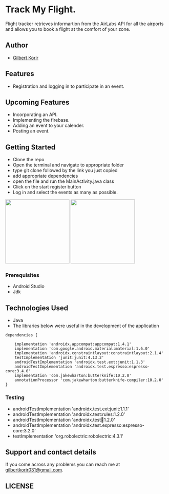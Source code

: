 # Track My Flight.

Flight tracker retrieves informartion from the AirLabs API for all the airports and allows you to book a flight at the comfort of your zone.
## Author
- [Gilbert Korir](https://github.com/gilbertKorir)

## Features
* Registration and logging in to participate in an event.


## Upcoming Features
* Incorporating an API.
* Implementing the firebase.
* Adding an event to your calender.
* Posting an event.

## Getting Started

* Clone the repo
* Open the terminal and navigate to appropriate folder
* type git clone followed by the link you just copied
* add appropriate dependencies
* open the file and run the MainActivity.java class
* Click on the start register button
* Log in and select the events as many as possible.

<img src="images/crayons.jpg" width="200"> <img src="images/crisps.jpg" width="200">


### Prerequisites

* Android Studio
* Jdk

## Technologies Used
* Java
* The libraries below were useful in the development of the application <br />
```
dependencies {

    implementation 'androidx.appcompat:appcompat:1.4.1'
    implementation 'com.google.android.material:material:1.6.0'
    implementation 'androidx.constraintlayout:constraintlayout:2.1.4'
    testImplementation 'junit:junit:4.13.2'
    androidTestImplementation 'androidx.test.ext:junit:1.1.3'
    androidTestImplementation 'androidx.test.espresso:espresso-core:3.4.0'
    implementation 'com.jakewharton:butterknife:10.2.0'
    annotationProcessor 'com.jakewharton:butterknife-compiler:10.2.0'
}
```
### Testing

* androidTestImplementation 'androidx.test.ext:junit:1.1.1'
* androidTestImplementation 'androidx.test:rules:1.2.0'
* androidTestImplementation 'androidx.test:runner:1.2.0'
* androidTestImplementation 'androidx.test.espresso:espresso-core:3.2.0'
* testImplementation 'org.robolectric:robolectric:4.3.1'


## Support and contact details
If you come across any problems you can reach me at gilbertkorir031@gmail.com.

## LICENSE

